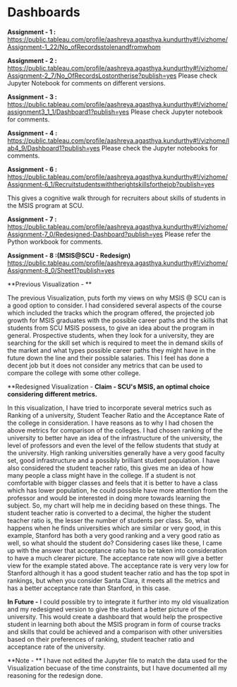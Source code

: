 # Dashboards

**Assignment - 1 :**
https://public.tableau.com/profile/aashreya.agasthya.kundurthy#!/vizhome/Assignment-1_22/No_ofRecordsstolenandfromwhom

**Assignment - 2 :**
https://public.tableau.com/profile/aashreya.agasthya.kundurthy#!/vizhome/Assignment-2_7/No_OfRecordsLostontherise?publish=yes
Please check Jupyter Notebook for comments on different versions.

**Assignment - 3 :**
https://public.tableau.com/profile/aashreya.agasthya.kundurthy#!/vizhome/assignment3_1_1/Dashboard1?publish=yes
Please check Jupyter notebook for comments.

**Assignment - 4 :**
https://public.tableau.com/profile/aashreya.agasthya.kundurthy#!/vizhome/lab4_9/Dashboard1?publish=yes
Please check the Jupyter notebooks for comments.

**Assignment - 6 :**
https://public.tableau.com/profile/aashreya.agasthya.kundurthy#!/vizhome/Assignment-6_1/Recruitstudentswiththerightskillsforthejob?publish=yes

This gives a cognitive walk through for recruiters about skills of students in the MSIS program at SCU.

**Assignment - 7 :**
https://public.tableau.com/profile/aashreya.agasthya.kundurthy#!/vizhome/Assignment-7_0/Redesigned-Dashboard?publish=yes
Please refer the Python workbook for comments.

**Assignment - 8 :(MSIS@SCU - Redesign)**
https://public.tableau.com/profile/aashreya.agasthya.kundurthy#!/vizhome/Assignment-8_0/Sheet1?publish=yes

**Previous Visualization - **

The previous Visualization, puts forth my views on why MSIS @ SCU can is a good option to consider. 
I had considered several aspects of the course which included the tracks which the program offered, the projected job 
growth for MSIS graduates with the possible career paths and the skills that students from SCU MSIS possess, to give 
an idea about the program in general. Prospective students, when they look for a university, they are searching for the 
skill set which is required to meet the in demand skills of the market and what types possible career paths they might
have in the future down the line and their possible salaries. This I feel has done a decent job but it does not consider 
any metrics that can be used to compare the college with some other college.


**Redesigned Visualization - 
**Claim - SCU's MSIS, an optimal choice considering different metrics.**

In this visualization, I have tried to incorporate several metrics such as Ranking of a university, Student Teacher Ratio and 
the Acceptance Rate of the college in consideration. I have reasons as to why I had chosen the above metrics for comparison of 
the colleges. I had chosen ranking of the university to better have an idea of the infrastructure of the university, the level
of professors and even the level of the fellow students that study at the university. High ranking universities generally have 
a very good faculty set, good infrastructure and a possibly brilliant student population. I have also considered the student 
teacher ratio, this gives me an idea of how many people a class might have in the college. If a student is not comfortable 
with bigger classes and feels that it is better to have a class which has lower population, he could possible
have more attention from the professor and would be interested in doing more towards learning the subject. 
So, my chart will help me in deciding based on these things. The student teacher ratio is converted to a decimal, the higher the student teacher ratio is, the lesser the number of students per class. 
So, what happens when he finds universities which are similar or very good, in this example, Stanford has both a very good 
ranking and a very good ratio as well, so what should the student do?
Considering cases like these, I came up with the answer that acceptance ratio has to be taken into consideration to have a 
much clearer picture. The acceptance rate now will give a better view for the example stated above. 
The acceptance rate is very very low for Stanford although it has a good student teacher ratio and has the top spot in rankings, 
but when you consider Santa Clara, it meets all the metrics and has a better acceptance rate than Stanford, in this case.

**In Future -**
I could possible try to integrate it further into my old visualization and my redesigned version to give the student a better picture of the university. This would create a dashboard that would help the prospective student in learning both about the MSIS program in form of course tracks and skills that could be achieved and a comparison with other universities based on their preferences of ranking, student teacher ratio and acceptance rate of the university.

**Note - **
I have not edited the Jupyter file to match the data used for the Visualization becuase of the time constraints, but I have documented all my reasoning for the redesign done. 






